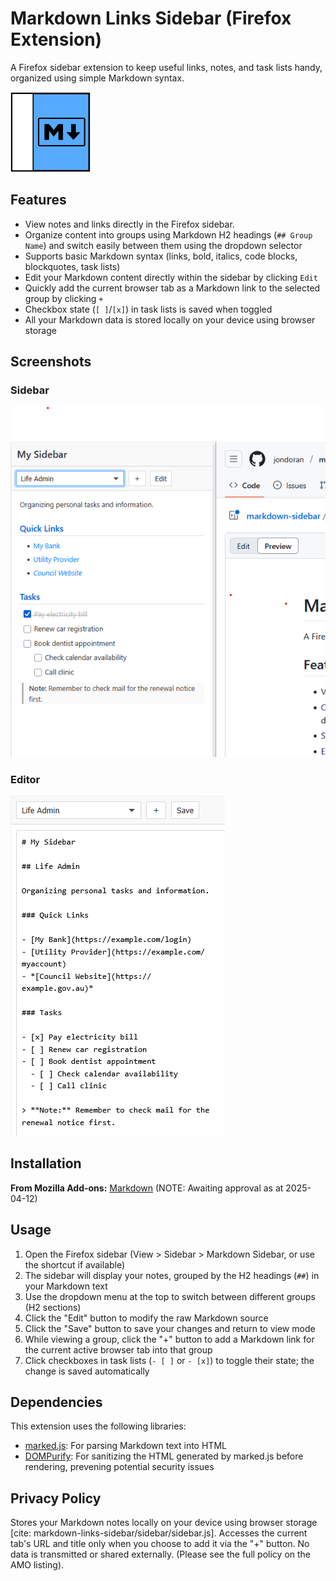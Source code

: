 # Markdown Links Sidebar (Firefox Extension)

A Firefox sidebar extension to keep useful links, notes, and task lists handy, organized using simple Markdown syntax.

![Screenshot of sidebar](/icons/icon128.png)

## Features

* View notes and links directly in the Firefox sidebar.
* Organize content into groups using Markdown H2 headings (`## Group Name`) and switch easily between them using the dropdown selector
* Supports basic Markdown syntax (links, bold, italics, code blocks, blockquotes, task lists)
* Edit your Markdown content directly within the sidebar by clicking `Edit`
* Quickly add the current browser tab as a Markdown link to the selected group by clicking `+`
* Checkbox state (`[ ]`/`[x]`) in task lists is saved when toggled
* All your Markdown data is stored locally on your device using browser storage

## Screenshots

### Sidebar

![Screenshot of sidebar](hero.png)

### Editor

![Screenshot of editor](edit.png)

## Installation

**From Mozilla Add-ons:** [Markdown](https://addons.mozilla.org/en-GB/firefox/addon/markdown-sidebar/) (NOTE: Awaiting approval as at 2025-04-12)

## Usage

1.  Open the Firefox sidebar (View > Sidebar > Markdown Sidebar, or use the shortcut if available)
2.  The sidebar will display your notes, grouped by the H2 headings (`##`) in your Markdown text
3.  Use the dropdown menu at the top to switch between different groups (H2 sections)
4.  Click the "Edit" button to modify the raw Markdown source
5.  Click the "Save" button to save your changes and return to view mode
6.  While viewing a group, click the "+" button to add a Markdown link for the current active browser tab into that group
7.  Click checkboxes in task lists (`- [ ]` or `- [x]`) to toggle their state; the change is saved automatically

## Dependencies

This extension uses the following libraries:

* [marked.js](https://marked.js.org/): For parsing Markdown text into HTML
* [DOMPurify](https://github.com/cure53/DOMPurify): For sanitizing the HTML generated by marked.js before rendering, prevening potential security issues

## Privacy Policy

Stores your Markdown notes locally on your device using browser storage [cite: markdown-links-sidebar/sidebar/sidebar.js]. Accesses the current tab's URL and title only when you choose to add it via the "+" button. No data is transmitted or shared externally. (Please see the full policy on the AMO listing).
